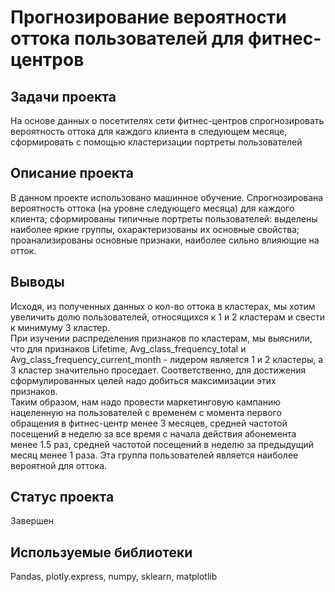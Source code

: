 # Прогнозирование вероятности оттока пользователей для фитнес-центров
 
 ## Задачи проекта
 На основе данных о посетителях сети фитнес-центров спрогнозировать вероятность оттока для каждого клиента в следующем месяце, сформировать с помощью кластеризации портреты  пользователей 
 
 ## Описание проекта
 В данном проекте использовано машинное обучение. Спрогнозирована вероятность
оттока (на уровне следующего месяца) для каждого клиента; сформированы типичные
портреты пользователей: выделены наиболее яркие группы, охарактеризованы их
основные свойства; проанализированы основные признаки, наиболее сильно влияющие
на отток.

## Выводы

Исходя, из полученных данных о кол-во оттока в кластерах, мы хотим увеличить долю пользователей, относящихся к 1 и 2 кластерам и свести к минимуму 3 кластер.<br />
При изучении распределения признаков по кластерам, мы выяснили, что для признаков Lifetime, Avg_class_frequency_total и  Avg_class_frequency_current_month - лидером является 1 и 2 кластеры, а 3 кластер значительно проседает. Соответственно, для достижения сформулированных целей надо добиться максимизации этих признаков.<br />
Таким образом, нам надо провести маркетинговую кампанию нацеленную на пользователей с временем с момента первого обращения в фитнес-центр менее 3 месяцев, средней частотой посещений в неделю за все время с начала действия абонемента менее 1.5 раз, средней частотой посещений в неделю за предыдущий месяц менее 1 раза. Эта группа пользователей является наиболее вероятной для оттока.

## Статус проекта

Завершен

## Используемые библиотеки 
Pandas, plotly.express, numpy, sklearn, matplotlib

